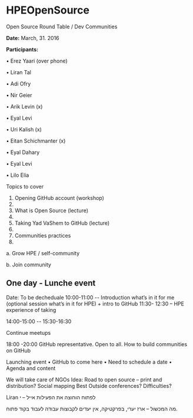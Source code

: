 # HPEOpenSource

Open Source Round Table / Dev Communities

**Date:** March, 31. 2016

**Participants:**

•	Erez Yaari (over phone)

•	Liran Tal

•	Adi Ofry

•	Nir Geier

•	Arik Levin (x)

•	Eyal Levi

•	Uri Kalish (x)

•	Eitan Schichmanter (x)

•	Eyal Dahary

•	Eyal Levi

•	Lilo Elia



Topics to cover 
1.	Opening GitHub account (workshop)
2.	
2.	What is Open Source (lecture)
3.	
3.	Taking Yad VaShem to GitHub (lecture)
4.	
4.	Communities practices
5.	
a.	Grow HPE / self-community

b.	Join community


## One day - Lunche event
Date: To be decheduale
10:00-11:00 -- Introduction what’s in it for me (optional session what’s in it for HPE) + intro to GitHub
11:30- 12:30 – HPE experience of taking 

14:00-15:00 -- 
15:30-16:30

Continue meetups

18:00 -20:00 GitHub representative. Open to all. How to build communities on GitHub



Launching event
•	GitHub to come here
•	Need to schedule a date
•	Agenda and content

We will take care of NGOs
Idea: Road to open source – print and distribution?
Social mapping
Best 
Outside conferences?
Difficulties?


Liran לפתוח הוחוצה את הפעילות 
אייל – י

מה המכשול – ארז יערי, בפרקטיקה, אין יעדים לקבוצות עבודה לעבוד בקוד פתוח.




